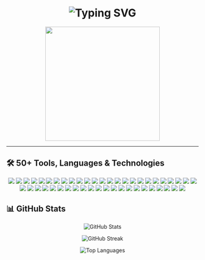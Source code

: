 <h1 align="center">
  <img src="https://readme-typing-svg.demolab.com?font=Fira+Code&size=30&pause=1000&color=00FF00&center=true&vCenter=true&width=600&lines=👋+Welcome+to+Ramzeez's+World+of+Code;🔥+Data+Science+%7C+Blockchain+%7C+CSS;💻+Building+Smart+and+Decentralized+Futures" alt="Typing SVG" />
</h1>

<p align="center">
  <img src="https://i.pinimg.com/originals/f1/e7/34/f1e734f9cade86fe737a9aa404ad5677.gif" width="300"/>
</p>

---

## 🛠️ 50+ Tools, Languages & Technologies

<p align="center">
  <!-- Programming Languages -->
  <img src="https://img.shields.io/badge/-Python-333?style=flat&logo=python">
  <img src="https://img.shields.io/badge/-R-276DC3?style=flat&logo=r">
  <img src="https://img.shields.io/badge/-C-00599C?style=flat&logo=c">
  <img src="https://img.shields.io/badge/-C++-00599C?style=flat&logo=c%2B%2B">
  <img src="https://img.shields.io/badge/-JavaScript-F7DF1E?style=flat&logo=javascript">
  <img src="https://img.shields.io/badge/-TypeScript-3178C6?style=flat&logo=typescript">
  <img src="https://img.shields.io/badge/-Java-007396?style=flat&logo=java">
  <img src="https://img.shields.io/badge/-HTML5-E34F26?style=flat&logo=html5">
  <img src="https://img.shields.io/badge/-CSS3-1572B6?style=flat&logo=css3">
  <img src="https://img.shields.io/badge/-Bash-4EAA25?style=flat&logo=gnubash">

  <!-- Data Science -->
  <img src="https://img.shields.io/badge/-Pandas-150458?style=flat&logo=pandas">
  <img src="https://img.shields.io/badge/-NumPy-013243?style=flat&logo=numpy">
  <img src="https://img.shields.io/badge/-Matplotlib-11557C?style=flat&logo=matplotlib">
  <img src="https://img.shields.io/badge/-Scikit%20Learn-F7931E?style=flat&logo=scikitlearn">
  <img src="https://img.shields.io/badge/-Seaborn-3776AB?style=flat&logo=seaborn">
  <img src="https://img.shields.io/badge/-TensorFlow-FF6F00?style=flat&logo=tensorflow">
  <img src="https://img.shields.io/badge/-Keras-D00000?style=flat&logo=keras">
  <img src="https://img.shields.io/badge/-PyTorch-EE4C2C?style=flat&logo=pytorch">
  <img src="https://img.shields.io/badge/-Jupyter-F37626?style=flat&logo=jupyter">
  <img src="https://img.shields.io/badge/-RStudio-75AADB?style=flat&logo=rstudio">

  <!-- Blockchain & Web3 -->
  <img src="https://img.shields.io/badge/-Solidity-363636?style=flat&logo=solidity">
  <img src="https://img.shields.io/badge/-Ethereum-3C3C3D?style=flat&logo=ethereum">
  <img src="https://img.shields.io/badge/-MetaMask-F6851B?style=flat&logo=metamask">
  <img src="https://img.shields.io/badge/-Hardhat-000000?style=flat&logo=ethereum">
  <img src="https://img.shields.io/badge/-Chainlink-375BD2?style=flat&logo=chainlink">
  <img src="https://img.shields.io/badge/-Web3.js-F16822?style=flat&logo=web3.js">

  <!-- Web Dev -->
  <img src="https://img.shields.io/badge/-React-61DAFB?style=flat&logo=react">
  <img src="https://img.shields.io/badge/-Next.js-000000?style=flat&logo=next.js">
  <img src="https://img.shields.io/badge/-Node.js-339933?style=flat&logo=node.js">
  <img src="https://img.shields.io/badge/-Express-000000?style=flat&logo=express">
  <img src="https://img.shields.io/badge/-MongoDB-47A248?style=flat&logo=mongodb">
  <img src="https://img.shields.io/badge/-Firebase-FFCA28?style=flat&logo=firebase">

  <!-- Tools & Platforms -->
  <img src="https://img.shields.io/badge/-Git-F05032?style=flat&logo=git">
  <img src="https://img.shields.io/badge/-GitHub-181717?style=flat&logo=github">
  <img src="https://img.shields.io/badge/-Linux-FCC624?style=flat&logo=linux">
  <img src="https://img.shields.io/badge/-VSCode-007ACC?style=flat&logo=visual-studio-code">
  <img src="https://img.shields.io/badge/-Docker-2496ED?style=flat&logo=docker">
  <img src="https://img.shields.io/badge/-Postman-FF6C37?style=flat&logo=postman">
  <img src="https://img.shields.io/badge/-Heroku-430098?style=flat&logo=heroku">
  <img src="https://img.shields.io/badge/-Figma-F24E1E?style=flat&logo=figma">
  <img src="https://img.shields.io/badge/-Notion-000000?style=flat&logo=notion">
  <img src="https://img.shields.io/badge/-Obsidian-483699?style=flat&logo=obsidian">

  <!-- AI Platforms -->
  <img src="https://img.shields.io/badge/-OpenAI-412991?style=flat&logo=openai">
  <img src="https://img.shields.io/badge/-HuggingFace-FFD21F?style=flat&logo=huggingface">

  <!-- Cloud -->
  <img src="https://img.shields.io/badge/-Google%20Cloud-4285F4?style=flat&logo=googlecloud">
  <img src="https://img.shields.io/badge/-Microsoft%20Azure-0089D6?style=flat&logo=microsoftazure">
  <img src="https://img.shields.io/badge/-AWS-232F3E?style=flat&logo=amazonaws">
</p>


## 📊 GitHub Stats

<p align="center">
  <img src="https://github-readme-stats.vercel.app/api?username=RamzeezSoomro&show_icons=true&theme=radical&count_private=true" alt="GitHub Stats" />
</p>

<p align="center">
  <img src="https://github-readme-streak-stats.herokuapp.com?user=RamzeezSoomro&theme=radical&date_format=M%20j%5B%2C%20Y%5D" alt="GitHub Streak" />
</p>

<p align="center">
  <img src="https://github-readme-stats.vercel.app/api/top-langs/?username=RamzeezSoomro&layout=compact&theme=radical" alt="Top Languages" />
</p>



